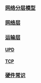 ### [网络分层模型](./网络分层模型.md)

### [网络层](./网络层.md)

### [运输层](./运输层.md)

####           [UPD](./运输层/udp.md)

####           [TCP](./运输层/tcp.md)

### [硬件常识](./硬件的常识.md)

